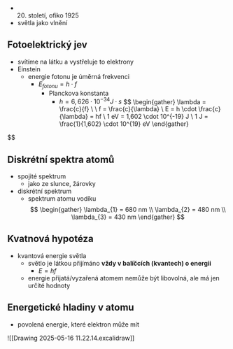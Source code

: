 - 20. století, ofiko 1925
- světla jako vlnění

## Fotoelektrický jev
- svítíme na látku a vystřeluje to elektrony
- Einstein
	- energie fotonu je úměrná frekvenci
		- $E_{fotonu} = h \cdot f$
			- Planckova konstanta
				- $h = 6,626 \cdot 10^{-34} J \cdot s$
$$
\begin{gather}
\lambda = \frac{c}{f} \\ \\
f = \frac{c}{\lambda} \\
E = h \cdot \frac{c}{\lambda} = hf \\
1 eV = 1,602 \cdot 10^{-19} J \\
1 J = \frac{1}{1,602} \cdot 10^{19} eV
\end{gather}

$$

## Diskrétní spektra atomů
- spojité spektrum
	- jako ze slunce, žárovky
- diskrétní spektrum
	- spektrum atomu vodíku
$$
\begin{gather}
\lambda_{1} = 680 nm \\
\lambda_{2} = 480 nm  \\
\lambda_{3} = 430 nm
\end{gather}
$$

## Kvatnová hypotéza
- kvantová energie světla
	- světlo je látkou přijímáno **vždy v balíčcích (kvantech) o energii**
		- $E=hf$
	- energie přijatá/vyzařená atomem nemůže být libovolná, ale má jen určité hodnoty

## Energetické hladiny v atomu
- povolená energie, které elektron může mít

![[Drawing 2025-05-16 11.22.14.excalidraw]]

